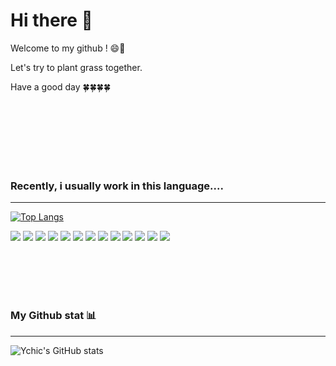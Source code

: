 # Hi there 👋

Welcome to my github ! 😄🤚


Let's try to plant grass together.

Have a good day 🍀🍀🍀🍀

<!--
**ychic/ychic** is a ✨ _special_ ✨ repository because its `README.md` (this file) appears on your GitHub profile.

Here are some ideas to get you started:

- 🔭 I’m currently working on ...
- 🌱 I’m currently learning ...
- 👯 I’m looking to collaborate on ...
- 🤔 I’m looking for help with ...
- 💬 Ask me about ...
- 📫 How to reach me: ...
- 😄 Pronouns: ...
- ⚡ Fun fact: ...
-->

<br/><br/><br/><br/><br/><br/>



### Recently, i usually work in this language....
***

[![Top Langs](https://github-readme-stats.vercel.app/api/top-langs/?username=ychic&layout=compact)](https://github.com/anuraghazra/github-readme-stats)

<div>
<img src="https://img.shields.io/badge/JAVA-007396?style=for-the-badge&logo=java&logoColor=white">
<img src="https://img.shields.io/badge/Spring-6DB33F?style=for-the-badge&logo=Spring&logoColor=white">
<img src="https://img.shields.io/badge/oracle-F80000?style=for-the-badge&logo=oracle&logoColor=white">
<img src="https://img.shields.io/badge/javascript-F7DF1E?style=for-the-badge&logo=javascript&logoColor=black">
<img src="https://img.shields.io/badge/jquery-0769AD?style=for-the-badge&logo=jquery&logoColor=white">
<img src="https://img.shields.io/badge/html-E34F26?style=for-the-badge&logo=html5&logoColor=white">
<img src="https://img.shields.io/badge/css-1572B6?style=for-the-badge&logo=css3&logoColor=white">
<img src="https://img.shields.io/badge/bootstrap-7952B3?style=for-the-badge&logo=bootstrap&logoColor=white">
<img src="https://img.shields.io/badge/github-181717?style=for-the-badge&logo=github&logoColor=white">
<img src="https://img.shields.io/badge/linux-FCC624?style=for-the-badge&logo=linux&logoColor=black">
<img src="https://img.shields.io/badge/apache tomcat-F8DC75?style=for-the-badge&logo=apachetomcat&logoColor=black">
<img src="https://img.shields.io/badge/android-3DDC84?style=for-the-badge&logo=android&logoColor=black">
<img src="https://img.shields.io/badge/Visual Studio Code-007ACC?style=for-the-badge&logo=Visual Studio Code&logoColor=white">
</div>

<br/><br/><br/><br/>

### My Github stat 📊
***
![Ychic's GitHub stats](https://github-readme-stats.vercel.app/api?username=ychic&show_icons=true&theme=tokyonight&hide=stars,prs)


<!--
## Connect

Blog : 


Gmail : ychicdang@gmail.com , [ykmgameha@gmail.com](ykmgameha@gmail.com) (usually)


-->
<!--
<a href="https://github.com/anuraghazra/github-readme-stats">
  <img align="center" src="https://github-readme-stats.vercel.app/api/pin/?username=anuraghazra&repo=github-readme-stats" />
</a>
<a href="https://github.com/anuraghazra/convoychat">
  <img align="center" src="https://github-readme-stats.vercel.app/api/pin/?username=anuraghazra&repo=convoychat" />
</a>

-->
